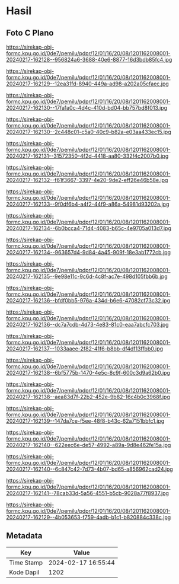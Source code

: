 # Hasil

## Foto C Plano

https://sirekap-obj-formc.kpu.go.id/0de7/pemilu/pdpr/12/01/16/20/08/1201162008001-20240217-162128--956824a6-3688-40e6-8877-16d3bdb85fc4.jpg

https://sirekap-obj-formc.kpu.go.id/0de7/pemilu/pdpr/12/01/16/20/08/1201162008001-20240217-162129--12ea31fd-8940-449a-ad98-a202a05cfaec.jpg

https://sirekap-obj-formc.kpu.go.id/0de7/pemilu/pdpr/12/01/16/20/08/1201162008001-20240217-162130--17fa1a0c-4d4c-410d-bd04-bb757bd8f013.jpg

https://sirekap-obj-formc.kpu.go.id/0de7/pemilu/pdpr/12/01/16/20/08/1201162008001-20240217-162130--2c448c01-c5a0-40c9-b82a-e03aa433ec15.jpg

https://sirekap-obj-formc.kpu.go.id/0de7/pemilu/pdpr/12/01/16/20/08/1201162008001-20240217-162131--31572350-4f2d-4418-aa80-332f4c2007b0.jpg

https://sirekap-obj-formc.kpu.go.id/0de7/pemilu/pdpr/12/01/16/20/08/1201162008001-20240217-162132--f61f3667-3397-4e20-9de2-eff26e46b58e.jpg

https://sirekap-obj-formc.kpu.go.id/0de7/pemilu/pdpr/12/01/16/20/08/1201162008001-20240217-162133--9f0df6b4-a4f2-44f9-a86a-54981d93202a.jpg

https://sirekap-obj-formc.kpu.go.id/0de7/pemilu/pdpr/12/01/16/20/08/1201162008001-20240217-162134--6b0bcca4-71d4-4083-b65c-4e9705a013d7.jpg

https://sirekap-obj-formc.kpu.go.id/0de7/pemilu/pdpr/12/01/16/20/08/1201162008001-20240217-162134--963657d4-9d84-4a45-909f-18e3ab1772cb.jpg

https://sirekap-obj-formc.kpu.go.id/0de7/pemilu/pdpr/12/01/16/20/08/1201162008001-20240217-162135--9e98e11c-9c6d-4c8f-ac7e-498d105fbb6b.jpg

https://sirekap-obj-formc.kpu.go.id/0de7/pemilu/pdpr/12/01/16/20/08/1201162008001-20240217-162136--bfdf0bb5-976a-434d-b6e6-47082cf73c32.jpg

https://sirekap-obj-formc.kpu.go.id/0de7/pemilu/pdpr/12/01/16/20/08/1201162008001-20240217-162136--dc7a7cdb-4d73-4e83-81c0-eaa7abcfc703.jpg

https://sirekap-obj-formc.kpu.go.id/0de7/pemilu/pdpr/12/01/16/20/08/1201162008001-20240217-162137--1033aaee-2f82-41f6-b8bb-df4df13ffbb0.jpg

https://sirekap-obj-formc.kpu.go.id/0de7/pemilu/pdpr/12/01/16/20/08/1201162008001-20240217-162138--6bf5775b-1470-4e5c-8c9f-600c3d9a62b0.jpg

https://sirekap-obj-formc.kpu.go.id/0de7/pemilu/pdpr/12/01/16/20/08/1201162008001-20240217-162138--aea83d7f-22b2-452e-9b82-16c4b0c3968f.jpg

https://sirekap-obj-formc.kpu.go.id/0de7/pemilu/pdpr/12/01/16/20/08/1201162008001-20240217-162139--147da7ce-f5ee-48f8-b43c-62a7151bbfc1.jpg

https://sirekap-obj-formc.kpu.go.id/0de7/pemilu/pdpr/12/01/16/20/08/1201162008001-20240217-162140--622eec6e-de57-4992-a89a-9d8e462fe15a.jpg

https://sirekap-obj-formc.kpu.go.id/0de7/pemilu/pdpr/12/01/16/20/08/1201162008001-20240217-162140--6c847c42-7d73-4b07-bd65-a856962cad24.jpg

https://sirekap-obj-formc.kpu.go.id/0de7/pemilu/pdpr/12/01/16/20/08/1201162008001-20240217-162141--78cab33d-5a56-4551-b5cb-9028a77f8937.jpg

https://sirekap-obj-formc.kpu.go.id/0de7/pemilu/pdpr/12/01/16/20/08/1201162008001-20240217-162129--4b053653-f759-4adb-b1c1-b820884c338c.jpg


## Metadata

| Key        | Value               |
| ---------- | ------------------- |
| Time Stamp | 2024-02-17 16:55:44 |
| Kode Dapil | 1202                |




